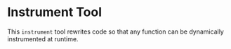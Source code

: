 Instrument Tool
===============

This `instrument` tool rewrites code so that any function can be dynamically instrumented at runtime.
